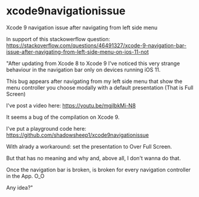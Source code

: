 # xcode9navigationissue
Xcode 9 navigation issue after navigating from left side menu

In support of this stackowerflow question: https://stackoverflow.com/questions/46491327/xcode-9-navigation-bar-issue-after-navigating-from-left-side-menu-on-ios-11-not

"After updating from Xcode 8 to Xcode 9 I've noticed this very strange behaviour in the navigation bar only on devices running iOS 11.

This bug appears after navigating from my left side menu that show the menu controller you choose modally with a default presentation (That is Full Screen)

I've post a video here: https://youtu.be/mgjlbkMi-N8

It seems a bug of the compilation on Xcode 9.

I've put a playground code here: https://github.com/shadowsheep1/xcode9navigationissue

With alrady a workaround: set the presentation to Over Full Screen.

But that has no meaning and why and, above all, I don't wanna do that.

Once the navigation bar is broken, is broken for every navigation controller in the App. O_O

Any idea?"
